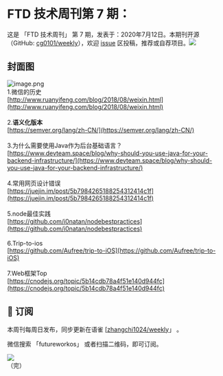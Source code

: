 # FTD 技术周刊第 7 期：
这是 「FTD 技术周刊」 第 7 期，发表于：2020年7月12日。本期刊开源（GitHub: [cg0101/weekly](https://github.com/cg0101/weekly)），欢迎 [issue](https://github.com/cg0101/weekly/issues) 区投稿，推荐或自荐项目。![](https://visitor-badge.glitch.me/badge?page_id=cg0101.weekly) <a href="https://www.linkedin.com/in/%E9%A9%B0-%E5%BC%A0-60669710a/">
        </a>
## 封面图


![image.png](https://cdn.nlark.com/yuque/0/2020/png/132503/1605583006400-f0c76d87-5400-4d2a-a64c-c2b361bba897.png#height=608&id=ZnlDX&margin=%5Bobject%20Object%5D&name=image.png&originHeight=608&originWidth=1080&originalType=binary&size=1152794&status=done&style=none&width=1080)<br />1.微信的历史<br />[http://www.ruanyifeng.com/blog/2018/08/weixin.html](http://www.ruanyifeng.com/blog/2018/08/weixin.html)<br />
<br />2.**语义化版本**<br />[https://semver.org/lang/zh-CN/](https://semver.org/lang/zh-CN/)<br />
<br />3.为什么需要使用Java作为后台基础语言？<br />[https://www.devteam.space/blog/why-should-you-use-java-for-your-backend-infrastructure/](https://www.devteam.space/blog/why-should-you-use-java-for-your-backend-infrastructure/)<br />
<br />4.常用网页设计错误<br />[https://juejin.im/post/5b7984265188254312414c1f](https://juejin.im/post/5b7984265188254312414c1f)<br />
<br />5.node最佳实践<br />[https://github.com/i0natan/nodebestpractices](https://github.com/i0natan/nodebestpractices)<br />
<br />6.Trip-to-ios<br />[https://github.com/Aufree/trip-to-iOS](https://github.com/Aufree/trip-to-iOS)<br />
<br />7.Web框架Top<br />[https://cnodejs.org/topic/5b14cdb78a4f51e140d944fc](https://cnodejs.org/topic/5b14cdb78a4f51e140d944fc)



## 📅 订阅
本周刊每周日发布，同步更新在语雀 [[zhangchi1024/weekly](https://www.yuque.com/zhangchi1024/weekly)」 。


微信搜索 「futureworkos」 或者扫描二维码，即可订阅。
<div align="left"> <img src="https://cdn.nlark.com/yuque/0/2021/jpeg/132503/1640750963398-e8538e9e-6b96-46f7-abff-c93b56bdd377.jpeg?x-oss-process=image%2Fwatermark%2Ctype_d3F5LW1pY3JvaGVp%2Csize_36%2Ctext_5byg6amw%2Ccolor_FFFFFF%2Cshadow_50%2Ct_80%2Cg_se%2Cx_10%2Cy_10%2Fresize%2Cw_426%2Climit_0" ></div>
    （完）